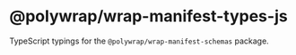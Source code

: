 # @polywrap/wrap-manifest-types-js

TypeScript typings for the `@polywrap/wrap-manifest-schemas` package.
